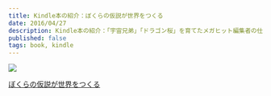 ```yaml
---
title: Kindle本の紹介：ぼくらの仮説が世界をつくる
date: 2016/04/27
description: Kindle本の紹介：「宇宙兄弟」「ドラゴン桜」を育てたメガヒット編集者の仕事論！ぼくらの仮説が世界をつくるの紹介
published: false
tags: book, kindle
---
```




<div class="amazon-wrapper">
<p class="amazon-image">
<a  href="http://www.amazon.co.jp/gp/product/B0191AIN6W/ref=as_li_ss_il?ie=UTF8&camp=247&creative=7399&creativeASIN=B0191AIN6W&linkCode=as2&tag=uuuu-22"><img border="0" src="http://ws-fe.amazon-adsystem.com/widgets/q?_encoding=UTF8&ASIN=B0191AIN6W&Format=_SL250_&ID=AsinImage&MarketPlace=JP&ServiceVersion=20070822&WS=1&tag=uuuu-22" ></a><img src="http://ir-jp.amazon-adsystem.com/e/ir?t=uuuu-22&l=as2&o=9&a=B0191AIN6W" width="1" height="1" border="0" alt="" style="border:none !important; margin:0px !important;" />
</p>

<p class="amazon-text">
<a  href="http://www.amazon.co.jp/gp/product/B0191AIN6W/ref=as_li_ss_tl?ie=UTF8&camp=247&creative=7399&creativeASIN=B0191AIN6W&linkCode=as2&tag=uuuu-22">ぼくらの仮説が世界をつくる</a><img src="http://ir-jp.amazon-adsystem.com/e/ir?t=uuuu-22&l=as2&o=9&a=B0191AIN6W" width="1" height="1" border="0" alt="" style="border:none !important; margin:0px !important;" />
</p>
</div>
